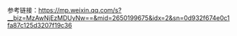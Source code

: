 参考链接：https://mp.weixin.qq.com/s?__biz=MzAwNjEzMDUyNw==&mid=2650199675&idx=2&sn=0d932f674e0c1fa87c125d3207f19c36
